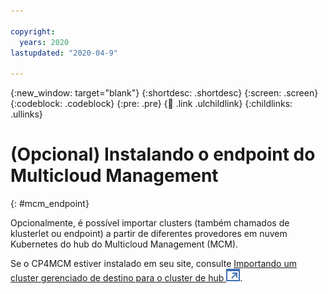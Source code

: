 ```yaml
---

copyright:
  years: 2020
lastupdated: "2020-04-9"

---
```


{:new_window: target="blank"}
{:shortdesc: .shortdesc}
{:screen: .screen}
{:codeblock: .codeblock}
{:pre: .pre}
{:child: .link .ulchildlink}
{:childlinks: .ullinks}

# (Opcional) Instalando o endpoint do Multicloud Management
{: #mcm_endpoint}


Opcionalmente, é possível importar clusters (também chamados de klusterlet ou endpoint) a partir de diferentes provedores em nuvem Kubernetes do hub do Multicloud Management (MCM).

Se o CP4MCM estiver instalado em seu site, consulte [Importando um cluster gerenciado de destino para o cluster de hub ![Abre em uma nova guia](../images/icons/launch-glyph.svg "Abre em uma nova guia")](https://www.ibm.com/support/knowledgecenter/SSFC4F_1.3.0/mcm/installing/install_k8s_cloud.html).
